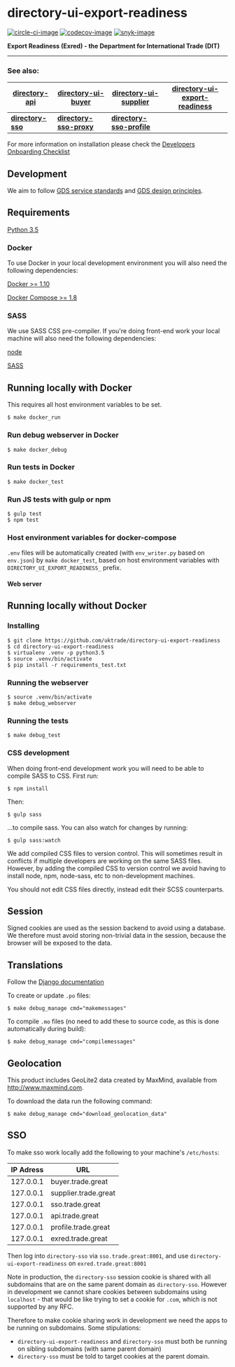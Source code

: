 # directory-ui-export-readiness

[![circle-ci-image]][circle-ci]
[![codecov-image]][codecov]
[![snyk-image]][snyk]

**Export Readiness (Exred) - the Department for International Trade (DIT)**  

---
### See also:
| [directory-api](https://github.com/uktrade/directory-api) | [directory-ui-buyer](https://github.com/uktrade/directory-ui-buyer) | [directory-ui-supplier](https://github.com/uktrade/directory-ui-supplier) | [directory-ui-export-readiness](https://github.com/uktrade/directory-ui-export-readiness) |
| --- | --- | --- | --- |
| **[directory-sso](https://github.com/uktrade/directory-sso)** | **[directory-sso-proxy](https://github.com/uktrade/directory-sso-proxy)** | **[directory-sso-profile](https://github.com/uktrade/directory-sso-profile)** |  |

For more information on installation please check the [Developers Onboarding Checklist](https://uktrade.atlassian.net/wiki/spaces/ED/pages/32243946/Developers+onboarding+checklist)


## Development


We aim to follow [GDS service standards](https://www.gov.uk/service-manual/service-standard) and [GDS design principles](https://www.gov.uk/design-principles).


## Requirements
[Python 3.5](https://www.python.org/downloads/release/python-352/)

### Docker
To use Docker in your local development environment you will also need the following dependencies:

[Docker >= 1.10](https://docs.docker.com/engine/installation/)

[Docker Compose >= 1.8](https://docs.docker.com/compose/install/)

### SASS
We use SASS CSS pre-compiler. If you're doing front-end work your local machine will also need the following dependencies:

[node](https://nodejs.org/en/download/)

[SASS](https://rubygems.org/gems/sass/versions/3.4.22)

## Running locally with Docker
This requires all host environment variables to be set.

    $ make docker_run

### Run debug webserver in Docker

    $ make docker_debug

### Run tests in Docker

    $ make docker_test

### Run JS tests with gulp or npm

    $ gulp test
    $ npm test

### Host environment variables for docker-compose
``.env`` files will be automatically created (with ``env_writer.py`` based on ``env.json``) by ``make docker_test``, based on host environment variables with ``DIRECTORY_UI_EXPORT_READINESS_`` prefix.

#### Web server

## Running locally without Docker

### Installing
    $ git clone https://github.com/uktrade/directory-ui-export-readiness
    $ cd directory-ui-export-readiness
    $ virtualenv .venv -p python3.5
    $ source .venv/bin/activate
    $ pip install -r requirements_test.txt

### Running the webserver
    $ source .venv/bin/activate
    $ make debug_webserver

### Running the tests

    $ make debug_test

### CSS development

When doing front-end development work you will need to be able to compile SASS to CSS. First run:

    $ npm install

Then:

    $ gulp sass

...to compile sass. You can also watch for changes by running:

    $ gulp sass:watch

We add compiled CSS files to version control. This will sometimes result in conflicts if multiple developers are working on the same SASS files. However, by adding the compiled CSS to version control we avoid having to install node, npm, node-sass, etc to non-development machines.

You should not edit CSS files directly, instead edit their SCSS counterparts.

## Session

Signed cookies are used as the session backend to avoid using a database. We therefore must avoid storing non-trivial data in the session, because the browser will be exposed to the data.

## Translations

Follow the <a href="https://docs.djangoproject.com/en/1.11/topics/i18n/" target="_blank">Django documentation</a>

To create or update `.po` files:

    $ make debug_manage cmd="makemessages"

To compile `.mo` files (no need to add these to source code, as this is done automatically during build):

    $ make debug_manage cmd="compilemessages"


## Geolocation

This product includes GeoLite2 data created by MaxMind, available from
<a href="http://www.maxmind.com">http://www.maxmind.com</a>.

To download the data run the following command:

    $ make debug_manage cmd="download_geolocation_data"


## SSO
To make sso work locally add the following to your machine's `/etc/hosts`:

| IP Adress | URL                      |
| --------  | ------------------------ |
| 127.0.0.1 | buyer.trade.great    |
| 127.0.0.1 | supplier.trade.great |
| 127.0.0.1 | sso.trade.great      |
| 127.0.0.1 | api.trade.great      |
| 127.0.0.1 | profile.trade.great  |
| 127.0.0.1 | exred.trade.great    |

Then log into `directory-sso` via `sso.trade.great:8001`, and use `directory-ui-export-readiness` on `exred.trade.great:8001`

Note in production, the `directory-sso` session cookie is shared with all subdomains that are on the same parent domain as `directory-sso`. However in development we cannot share cookies between subdomains using `localhost` - that would be like trying to set a cookie for `.com`, which is not supported by any RFC.

Therefore to make cookie sharing work in development we need the apps to be running on subdomains. Some stipulations:
 - `directory-ui-export-readiness` and `directory-sso` must both be running on sibling subdomains (with same parent domain)
 - `directory-sso` must be told to target cookies at the parent domain.


[circle-ci-image]: https://circleci.com/gh/uktrade/directory-ui-export-readiness/tree/master.svg?style=svg
[circle-ci]: https://circleci.com/gh/uktrade/directory-ui-export-readiness/tree/master

[codecov-image]: https://codecov.io/gh/uktrade/directory-ui-export-readiness/branch/master/graph/badge.svg
[codecov]: https://codecov.io/gh/uktrade/directory-ui-export-readiness

[snyk-image]: https://snyk.io/test/github/uktrade/directory-ui-export-readiness/badge.svg
[snyk]: https://snyk.io/test/github/uktrade/directory-ui-export-readiness
